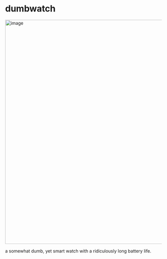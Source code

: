 # dumbwatch
<img width="648" height="720" alt="image" src="https://github.com/user-attachments/assets/0758f33b-8fd5-44a2-bd5e-c5ac03bf22ce" />

a somewhat dumb, yet smart watch with a ridiculously long battery life. 
